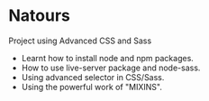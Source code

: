 # Natours
Project using Advanced CSS and Sass

- Learnt how to install node and npm packages.
- How to use live-server package and node-sass.
- Using advanced selector in CSS/Sass.
- Using the powerful work of "MIXINS".
